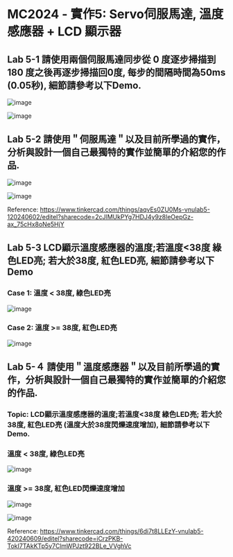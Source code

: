 # MC2024 - 實作5: Servo伺服馬達, 溫度感應器 + LCD 顯示器

## Lab 5-1 請使用兩個伺服馬達同步從 0 度逐步掃描到 180 度之後再逐步掃描回0度, 每步的間隔時間為50ms (0.05秒), 細節請參考以下Demo.

![image](https://github.com/Grace-TA/Microcontroller2024/assets/89304181/89f185d9-f081-4ac3-8312-0d7b6a02f55c)

![image](https://github.com/Grace-TA/Microcontroller2024/assets/89304181/cca09c49-16a6-4f2f-b67d-1215aaa95027)

## Lab 5-2 請使用＂伺服馬達＂以及目前所學過的實作，分析與設計一個自己最獨特的實作並簡單的介紹您的作品.

![image](https://github.com/Grace-TA/Microcontroller2024/assets/89304181/4cee4759-e7bd-40bc-ae90-18f5f2402d74)

![image](https://github.com/Grace-TA/Microcontroller2024/assets/89304181/93dc8d21-c3e1-44b9-a44e-09871bc21810)

Reference: https://www.tinkercad.com/things/aqvEs0ZU0Ms-vnulab5-120240602/editel?sharecode=2cJlMUkPYg7HDJ4y9z8leOepGz-ax_75cHx8oNe5HjY

## Lab 5-3 LCD顯示溫度感應器的溫度;若溫度<38度 綠色LED亮; 若大於38度, 紅色LED亮, 細節請參考以下Demo

### Case 1: 溫度 < 38度, 綠色LED亮

![image](https://github.com/Grace-TA/Microcontroller2024/assets/89304181/2ba97220-acce-41d5-848b-64b17531a92a)

### Case 2: 溫度 >= 38度, 紅色LED亮

![image](https://github.com/Grace-TA/Microcontroller2024/assets/89304181/d49ca572-92ff-4080-b0b3-3cac7b34c893)


## Lab 5-４ 請使用＂溫度感應器＂以及目前所學過的實作，分析與設計一個自己最獨特的實作並簡單的介紹您的作品.

### Topic: LCD顯示溫度感應器的溫度;若溫度<38度 綠色LED亮; 若大於38度, 紅色LED亮 (溫度大於38度閃爍速度增加), 細節請參考以下Demo.

### 溫度 < 38度, 綠色LED亮

![image](https://github.com/Grace-TA/Microcontroller2024/assets/89304181/8c6ec8fa-f457-4f95-b53f-5abc891860f9)

### 溫度 >= 38度, 紅色LED閃爍速度增加

![image](https://github.com/Grace-TA/Microcontroller2024/assets/89304181/ec19e67e-2b72-4cd5-948a-d6da90528514)

![image](https://github.com/Grace-TA/Microcontroller2024/assets/89304181/bc54e587-9d76-4807-96f9-6bd8dc6fb7dc)

Reference: https://www.tinkercad.com/things/6di7t8LLEzY-vnulab5-420240609/editel?sharecode=iCrzPKB-TokI7TAkKTp5y7ClmWPJzt922BLe_VVghVc


